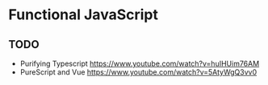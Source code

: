 # Functional JavaScript

## TODO
* Purifying Typescript https://www.youtube.com/watch?v=huIHUim76AM
* PureScript and Vue https://www.youtube.com/watch?v=5AtyWgQ3vv0